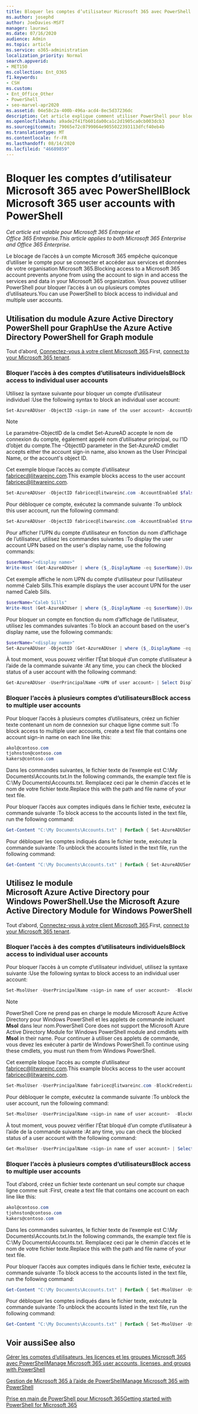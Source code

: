 ```yaml
---
title: Bloquer les comptes d’utilisateur Microsoft 365 avec PowerShell
ms.author: josephd
author: JoeDavies-MSFT
manager: laurawi
ms.date: 07/16/2020
audience: Admin
ms.topic: article
ms.service: o365-administration
localization_priority: Normal
search.appverid:
- MET150
ms.collection: Ent_O365
f1.keywords:
- CSH
ms.custom:
- Ent_Office_Other
- PowerShell
- seo-marvel-apr2020
ms.assetid: 04e58c2a-400b-496a-acd4-8ec5d37236dc
description: Cet article explique comment utiliser PowerShell pour bloquer et débloquer l’accès aux comptes Microsoft 365.
ms.openlocfilehash: a9ade2f41fb601da00ca1c2d1905ca0cb003dcb3
ms.sourcegitcommit: 79065e72c0799064e9055022393113dfcf40eb4b
ms.translationtype: MT
ms.contentlocale: fr-FR
ms.lasthandoff: 08/14/2020
ms.locfileid: "46689859"
---
```

# <a name="block-microsoft-365-user-accounts-with-powershell"></a><span data-ttu-id="a1b20-103">Bloquer les comptes d’utilisateur Microsoft 365 avec PowerShell</span><span class="sxs-lookup"><span data-stu-id="a1b20-103">Block Microsoft 365 user accounts with PowerShell</span></span>

<span data-ttu-id="a1b20-104">*Cet article est valable pour Microsoft 365 Entreprise et Office 365 Entreprise.*</span><span class="sxs-lookup"><span data-stu-id="a1b20-104">*This article applies to both Microsoft 365 Enterprise and Office 365 Enterprise.*</span></span>

<span data-ttu-id="a1b20-105">Le blocage de l’accès à un compte Microsoft 365 empêche quiconque d’utiliser le compte pour se connecter et accéder aux services et données de votre organisation Microsoft 365.</span><span class="sxs-lookup"><span data-stu-id="a1b20-105">Blocking access to a Microsoft 365 account prevents anyone from using the account to sign in and access the services and data in your Microsoft 365 organization.</span></span> <span data-ttu-id="a1b20-106">Vous pouvez utiliser PowerShell pour bloquer l’accès à un ou plusieurs comptes d’utilisateurs.</span><span class="sxs-lookup"><span data-stu-id="a1b20-106">You can use PowerShell to block access to individual and multiple user accounts.</span></span>

## <a name="use-the-azure-active-directory-powershell-for-graph-module"></a><span data-ttu-id="a1b20-107">Utilisation du module Azure Active Directory PowerShell pour Graph</span><span class="sxs-lookup"><span data-stu-id="a1b20-107">Use the Azure Active Directory PowerShell for Graph module</span></span>

<span data-ttu-id="a1b20-108">Tout d’abord, [Connectez-vous à votre client Microsoft 365](connect-to-microsoft-365-powershell.md#connect-with-the-azure-active-directory-powershell-for-graph-module).</span><span class="sxs-lookup"><span data-stu-id="a1b20-108">First, [connect to your Microsoft 365 tenant](connect-to-microsoft-365-powershell.md#connect-with-the-azure-active-directory-powershell-for-graph-module).</span></span>
 
### <a name="block-access-to-individual-user-accounts"></a><span data-ttu-id="a1b20-109">Bloquer l’accès à des comptes d’utilisateurs individuels</span><span class="sxs-lookup"><span data-stu-id="a1b20-109">Block access to individual user accounts</span></span>

<span data-ttu-id="a1b20-110">Utilisez la syntaxe suivante pour bloquer un compte d’utilisateur individuel :</span><span class="sxs-lookup"><span data-stu-id="a1b20-110">Use the following syntax to block an individual user account:</span></span>
  
```powershell
Set-AzureADUser -ObjectID <sign-in name of the user account> -AccountEnabled $false
```

> [!NOTE]
> <span data-ttu-id="a1b20-111">Le paramètre-ObjectID de la cmdlet Set-AzureAD accepte le nom de connexion du compte, également appelé nom d’utilisateur principal, ou l’ID d’objet du compte.</span><span class="sxs-lookup"><span data-stu-id="a1b20-111">The -ObjectID parameter in the Set-AzureAD cmdlet accepts either the account sign-in name, also known as the User Principal Name, or the account's object ID.</span></span> 
  
<span data-ttu-id="a1b20-112">Cet exemple bloque l’accès au compte d’utilisateur fabricec@litwareinc.com.</span><span class="sxs-lookup"><span data-stu-id="a1b20-112">This example blocks access to the user account fabricec@litwareinc.com.</span></span>
  
```powershell
Set-AzureADUser -ObjectID fabricec@litwareinc.com -AccountEnabled $false
```

<span data-ttu-id="a1b20-113">Pour débloquer ce compte, exécutez la commande suivante :</span><span class="sxs-lookup"><span data-stu-id="a1b20-113">To unblock this user account, run the following command:</span></span>
  
```powershell
Set-AzureADUser -ObjectID fabricec@litwareinc.com -AccountEnabled $true
```

<span data-ttu-id="a1b20-114">Pour afficher l’UPN du compte d’utilisateur en fonction du nom d’affichage de l’utilisateur, utilisez les commandes suivantes :</span><span class="sxs-lookup"><span data-stu-id="a1b20-114">To display the user account UPN based on the user's display name, use the following commands:</span></span>
  
```powershell
$userName="<display name>"
Write-Host (Get-AzureADUser | where {$_.DisplayName -eq $userName}).UserPrincipalName

```

<span data-ttu-id="a1b20-115">Cet exemple affiche le nom UPN du compte d’utilisateur pour l’utilisateur nommé Caleb Sills.</span><span class="sxs-lookup"><span data-stu-id="a1b20-115">This example displays the user account UPN for the user named Caleb Sills.</span></span>
  
```powershell
$userName="Caleb Sills"
Write-Host (Get-AzureADUser | where {$_.DisplayName -eq $userName}).UserPrincipalName
```

<span data-ttu-id="a1b20-116">Pour bloquer un compte en fonction du nom d’affichage de l’utilisateur, utilisez les commandes suivantes :</span><span class="sxs-lookup"><span data-stu-id="a1b20-116">To block an account based on the user's display name, use the following commands:</span></span>
  
```powershell
$userName="<display name>"
Set-AzureADUser -ObjectID (Get-AzureADUser | where {$_.DisplayName -eq $userName}).UserPrincipalName -AccountEnabled $false

```

<span data-ttu-id="a1b20-117">À tout moment, vous pouvez vérifier l’État bloqué d’un compte d’utilisateur à l’aide de la commande suivante :</span><span class="sxs-lookup"><span data-stu-id="a1b20-117">At any time, you can check the blocked status of a user account with the following command:</span></span>
  
```powershell
Get-AzureADUser -UserPrincipalName <UPN of user account> | Select DisplayName,AccountEnabled
```

### <a name="block-access-to-multiple-user-accounts"></a><span data-ttu-id="a1b20-118">Bloquer l’accès à plusieurs comptes d’utilisateurs</span><span class="sxs-lookup"><span data-stu-id="a1b20-118">Block access to multiple user accounts</span></span>

<span data-ttu-id="a1b20-119">Pour bloquer l’accès à plusieurs comptes d’utilisateurs, créez un fichier texte contenant un nom de connexion sur chaque ligne comme suit :</span><span class="sxs-lookup"><span data-stu-id="a1b20-119">To block access to multiple user accounts, create a text file that contains one account sign-in name on each line like this:</span></span>
    
  ```powershell
akol@contoso.com
tjohnston@contoso.com
kakers@contoso.com
  ```

<span data-ttu-id="a1b20-120">Dans les commandes suivantes, le fichier texte de l’exemple est C:\My Documents\Accounts.txt.</span><span class="sxs-lookup"><span data-stu-id="a1b20-120">In the following commands, the example text file is C:\My Documents\Accounts.txt.</span></span> <span data-ttu-id="a1b20-121">Remplacez ceci par le chemin d’accès et le nom de votre fichier texte.</span><span class="sxs-lookup"><span data-stu-id="a1b20-121">Replace this with the path and file name of your text file.</span></span>
  
<span data-ttu-id="a1b20-122">Pour bloquer l’accès aux comptes indiqués dans le fichier texte, exécutez la commande suivante :</span><span class="sxs-lookup"><span data-stu-id="a1b20-122">To block access to the accounts listed in the text file, run the following command:</span></span>
    
```powershell
Get-Content "C:\My Documents\Accounts.txt" | ForEach { Set-AzureADUSer -ObjectID $_ -AccountEnabled $false }
```

<span data-ttu-id="a1b20-123">Pour débloquer les comptes indiqués dans le fichier texte, exécutez la commande suivante :</span><span class="sxs-lookup"><span data-stu-id="a1b20-123">To unblock the accounts listed in the text file, run the following command:</span></span>
    
```powershell
Get-Content "C:\My Documents\Accounts.txt" | ForEach { Set-AzureADUSer -ObjectID $_ -AccountEnabled $true }
```

## <a name="use-the-microsoft-azure-active-directory-module-for-windows-powershell"></a><span data-ttu-id="a1b20-124">Utilisez le module Microsoft Azure Active Directory pour Windows PowerShell.</span><span class="sxs-lookup"><span data-stu-id="a1b20-124">Use the Microsoft Azure Active Directory Module for Windows PowerShell</span></span>

<span data-ttu-id="a1b20-125">Tout d’abord, [Connectez-vous à votre client Microsoft 365](connect-to-microsoft-365-powershell.md#connect-with-the-microsoft-azure-active-directory-module-for-windows-powershell).</span><span class="sxs-lookup"><span data-stu-id="a1b20-125">First, [connect to your Microsoft 365 tenant](connect-to-microsoft-365-powershell.md#connect-with-the-microsoft-azure-active-directory-module-for-windows-powershell).</span></span>
    
### <a name="block-access-to-individual-user-accounts"></a><span data-ttu-id="a1b20-126">Bloquer l’accès à des comptes d’utilisateurs individuels</span><span class="sxs-lookup"><span data-stu-id="a1b20-126">Block access to individual user accounts</span></span>

<span data-ttu-id="a1b20-127">Pour bloquer l’accès à un compte d’utilisateur individuel, utilisez la syntaxe suivante :</span><span class="sxs-lookup"><span data-stu-id="a1b20-127">Use the following syntax to block access to an individual user account:</span></span>
  
```powershell
Set-MsolUser -UserPrincipalName <sign-in name of user account>  -BlockCredential $true
```

>[!Note]
><span data-ttu-id="a1b20-128">PowerShell Core ne prend pas en charge le module Microsoft Azure Active Directory pour Windows PowerShell et les applets de commande incluant **Msol** dans leur nom.</span><span class="sxs-lookup"><span data-stu-id="a1b20-128">PowerShell Core does not support the Microsoft Azure Active Directory Module for Windows PowerShell module and cmdlets with **Msol** in their name.</span></span> <span data-ttu-id="a1b20-129">Pour continuer à utiliser ces applets de commande, vous devez les exécuter à partir de Windows PowerShell.</span><span class="sxs-lookup"><span data-stu-id="a1b20-129">To continue using these cmdlets, you must run them from Windows PowerShell.</span></span>
>

<span data-ttu-id="a1b20-130">Cet exemple bloque l’accès au compte d’utilisateur fabricec@litwareinc.com.</span><span class="sxs-lookup"><span data-stu-id="a1b20-130">This example blocks access to the user account fabricec@litwareinc.com.</span></span>
  
```powershell
Set-MsolUser -UserPrincipalName fabricec@litwareinc.com -BlockCredential $true
```

<span data-ttu-id="a1b20-131">Pour débloquer le compte, exécutez la commande suivante :</span><span class="sxs-lookup"><span data-stu-id="a1b20-131">To unblock the user account, run the following command:</span></span>
  
```powershell
Set-MsolUser -UserPrincipalName <sign-in name of user account>  -BlockCredential $false
```

<span data-ttu-id="a1b20-132">À tout moment, vous pouvez vérifier l’État bloqué d’un compte d’utilisateur à l’aide de la commande suivante :</span><span class="sxs-lookup"><span data-stu-id="a1b20-132">At any time, you can check the blocked status of a user account with the following command:</span></span>
  
```powershell
Get-MsolUser -UserPrincipalName <sign-in name of user account> | Select DisplayName,BlockCredential
```

### <a name="block-access-to-multiple-user-accounts"></a><span data-ttu-id="a1b20-133">Bloquer l’accès à plusieurs comptes d’utilisateurs</span><span class="sxs-lookup"><span data-stu-id="a1b20-133">Block access to multiple user accounts</span></span>

<span data-ttu-id="a1b20-134">Tout d’abord, créez un fichier texte contenant un seul compte sur chaque ligne comme suit :</span><span class="sxs-lookup"><span data-stu-id="a1b20-134">First, create a text file that contains one account on each line like this:</span></span>
    
```powershell
akol@contoso.com
tjohnston@contoso.com
kakers@contoso.com
```

<span data-ttu-id="a1b20-135">Dans les commandes suivantes, le fichier texte de l’exemple est C:\My Documents\Accounts.txt.</span><span class="sxs-lookup"><span data-stu-id="a1b20-135">In the following commands, the example text file is C:\My Documents\Accounts.txt.</span></span> <span data-ttu-id="a1b20-136">Remplacez ceci par le chemin d’accès et le nom de votre fichier texte.</span><span class="sxs-lookup"><span data-stu-id="a1b20-136">Replace this with the path and file name of your text file.</span></span>
    
<span data-ttu-id="a1b20-137">Pour bloquer l’accès aux comptes indiqués dans le fichier texte, exécutez la commande suivante :</span><span class="sxs-lookup"><span data-stu-id="a1b20-137">To block access to the accounts listed in the text file, run the following command:</span></span>
    
  ```powershell
  Get-Content "C:\My Documents\Accounts.txt" | ForEach { Set-MsolUser -UserPrincipalName $_ -BlockCredential $true }
  ```
<span data-ttu-id="a1b20-138">Pour débloquer les comptes indiqués dans le fichier texte, exécutez la commande suivante :</span><span class="sxs-lookup"><span data-stu-id="a1b20-138">To unblock the accounts listed in the text file, run the following command:</span></span>
    
  ```powershell
  Get-Content "C:\My Documents\Accounts.txt" | ForEach { Set-MsolUser -UserPrincipalName $_ -BlockCredential $false }
  ```

## <a name="see-also"></a><span data-ttu-id="a1b20-139">Voir aussi</span><span class="sxs-lookup"><span data-stu-id="a1b20-139">See also</span></span>

[<span data-ttu-id="a1b20-140">Gérer les comptes d’utilisateurs, les licences et les groupes Microsoft 365 avec PowerShell</span><span class="sxs-lookup"><span data-stu-id="a1b20-140">Manage Microsoft 365 user accounts, licenses, and groups with PowerShell</span></span>](manage-user-accounts-and-licenses-with-microsoft-365-powershell.md)
  
[<span data-ttu-id="a1b20-141">Gestion de Microsoft 365 à l’aide de PowerShell</span><span class="sxs-lookup"><span data-stu-id="a1b20-141">Manage Microsoft 365 with PowerShell</span></span>](manage-microsoft-365-with-microsoft-365-powershell.md)
  
[<span data-ttu-id="a1b20-142">Prise en main de PowerShell pour Microsoft 365</span><span class="sxs-lookup"><span data-stu-id="a1b20-142">Getting started with PowerShell for Microsoft 365</span></span>](getting-started-with-microsoft-365-powershell.md)
